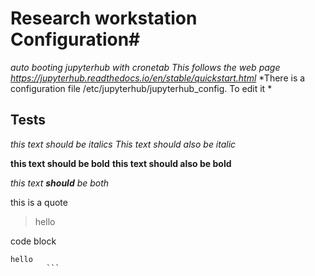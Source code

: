 
# Research workstation Configuration#

*auto booting jupyterhub with cronetab*
*This follows the web page https://jupyterhub.readthedocs.io/en/stable/quickstart.html*
*There is a configuration file /etc/jupyterhub/jupyterhub_config. To edit it *

## Tests ##
*this text should be italics*
_This text should also be italic_

**this text should be bold**
__this text should also be bold__

*this text **should** be both*

this is a quote
>hello

code block
```
hello
        ```
